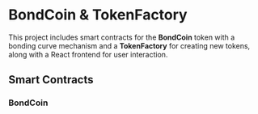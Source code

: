 # BondCoin & TokenFactory

This project includes smart contracts for the **BondCoin** token with a bonding curve mechanism and a **TokenFactory** for creating new tokens, along with a React frontend for user interaction.

## Smart Contracts

### BondCoin
